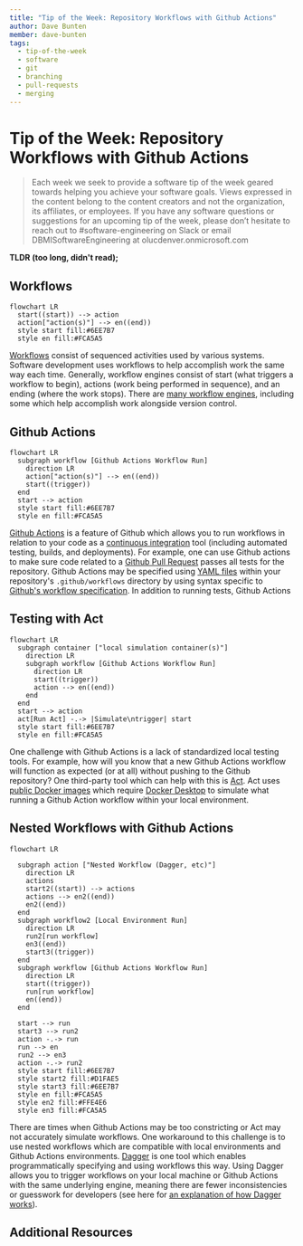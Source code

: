 ```yaml
---
title: "Tip of the Week: Repository Workflows with Github Actions"
author: Dave Bunten
member: dave-bunten
tags:
  - tip-of-the-week
  - software
  - git
  - branching
  - pull-requests
  - merging
---
```


# Tip of the Week: Repository Workflows with Github Actions

> Each week we seek to provide a software tip of the week geared towards helping you achieve your software goals. Views expressed in the content belong to the content creators and not the organization, its affiliates, or employees. If you have any software questions or suggestions for an upcoming tip of the week, please don’t hesitate to reach out to #software-engineering on Slack or email DBMISoftwareEngineering at olucdenver.onmicrosoft.com

__TLDR (too long, didn't read);__

## Workflows

```mermaid
flowchart LR
  start((start)) --> action
  action["action(s)"] --> en((end))
  style start fill:#6EE7B7
  style en fill:#FCA5A5
```

[Workflows](https://en.wikipedia.org/wiki/Workflow) consist of sequenced activities used by various systems. Software development uses workflows to help accomplish work the same way each time. Generally, workflow engines consist of start (what triggers a workflow to begin), actions (work being performed in sequence), and an ending (where the work stops). There are [many workflow engines](https://s.apache.org/existing-workflow-systems), including some which help accomplish work alongside version control.

## Github Actions

```mermaid
flowchart LR
  subgraph workflow [Github Actions Workflow Run]
    direction LR
    action["action(s)"] --> en((end))
    start((trigger))
  end
  start --> action
  style start fill:#6EE7B7
  style en fill:#FCA5A5
```

[Github Actions](https://docs.github.com/en/actions) is a feature of Github which allows you to run workflows in relation to your code as a [continuous integration](https://en.wikipedia.org/wiki/Continuous_integration) tool (including automated testing, builds, and deployments). For example, one can use Github actions to make sure code related to a [Github Pull Request](https://docs.github.com/en/pull-requests/collaborating-with-pull-requests/proposing-changes-to-your-work-with-pull-requests/about-pull-requests) passes all tests for the repository. Github Actions may be specified using [YAML files](https://en.wikipedia.org/wiki/YAML) within your repository's `.github/workflows` directory by using syntax specific to [Github's workflow specification](https://docs.github.com/en/actions/using-workflows/workflow-syntax-for-github-actions). In addition to running tests, Github Actions

## Testing with Act

```mermaid
flowchart LR
  subgraph container ["local simulation container(s)"]
    direction LR
    subgraph workflow [Github Actions Workflow Run]
      direction LR
      start((trigger))
      action --> en((end))
    end
  end
  start --> action
  act[Run Act] -.-> |Simulate\ntrigger| start
  style start fill:#6EE7B7
  style en fill:#FCA5A5
```

One challenge with Github Actions is a lack of standardized local testing tools. For example, how will you know that a new Github Actions workflow will function as expected (or at all) without pushing to the Github repository? One third-party tool which can help with this is [Act](https://github.com/nektos/act). Act uses [public Docker images](https://github.com/nektos/act#runners) which require [Docker Desktop](https://docs.docker.com/desktop/) to simulate what running a Github Action workflow within your local environment.

## Nested Workflows with Github Actions

```mermaid
flowchart LR

  subgraph action ["Nested Workflow (Dagger, etc)"]
    direction LR
    actions
    start2((start)) --> actions
    actions --> en2((end))
    en2((end))
  end
  subgraph workflow2 [Local Environment Run]
    direction LR
    run2[run workflow]
    en3((end))
    start3((trigger))
  end
  subgraph workflow [Github Actions Workflow Run]
    direction LR
    start((trigger))
    run[run workflow]
    en((end))
  end
  
  start --> run
  start3 --> run2
  action -.-> run
  run --> en
  run2 --> en3
  action -.-> run2
  style start fill:#6EE7B7
  style start2 fill:#D1FAE5
  style start3 fill:#6EE7B7
  style en fill:#FCA5A5
  style en2 fill:#FFE4E6
  style en3 fill:#FCA5A5
```

There are times when Github Actions may be too constricting or Act may not accurately simulate workflows. One workaround to this challenge is to use nested workflows which are compatible with local environments and Github Actions environments. [Dagger](https://docs.dagger.io/) is one tool which enables programmatically specifying and using workflows this way. Using Dagger allows you to trigger workflows on your local machine or Github Actions with the same underlying engine, meaning there are fewer inconsistencies or guesswork for developers (see here for [an explanation of how Dagger works](https://docs.dagger.io/cli#how-does-it-work)).

## Additional Resources
